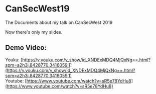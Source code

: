 # CanSecWest19
The Documents about my talk on CanSecWest 2019

Now there's only my slides.    

## Demo Video:    
   
Youku: [https://v.youku.com/v_show/id_XNDExMDQ4MjQxNg==.html?spm=a2h3j.8428770.3416059.1](https://v.youku.com/v_show/id_XNDExMDQ4MjQxNg==.html?spm=a2h3j.8428770.3416059.1)     
Youtube: [https://www.youtube.com/watch?v=sR5e78YdHu8](https://www.youtube.com/watch?v=sR5e78YdHu8)      



